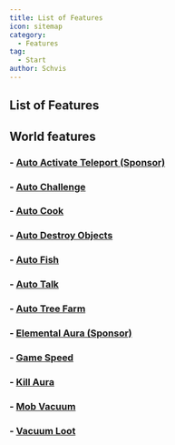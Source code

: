 ```yaml
---
title: List of Features
icon: sitemap
category:
  - Features
tag:
  - Start
author: Schvis
---
```


## List of Features

## World features

### - [Auto Activate Teleport (Sponsor)](../feature/auto-activate-tp.md)
### - [Auto Challenge](../feature/auto-challenge.md)
### - [Auto Cook](../feature/auto-cook.md)
### - [Auto Destroy Objects](../feature/auto-destroy)
### - [Auto Fish](../feature/auto-fish.md)
### - [Auto Talk](../feature/auto-talk.md)
### - [Auto Tree Farm](../feature/auto-tree-farm.md)
### - [Elemental Aura (Sponsor)](../feature/elementa-aura.md)
### - [Game Speed](../feature/game-speed.md)
### - [Kill Aura](../feature/kill-aura.md)
### - [Mob Vacuum](../feature/mob-vacuum.md)
### - [Vacuum Loot](../feature/vacuum.md)


